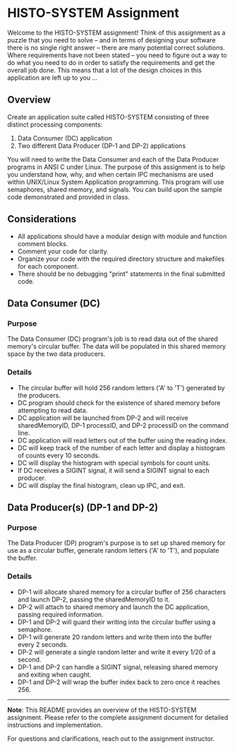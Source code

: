 # HISTO-SYSTEM Assignment 

Welcome to the HISTO-SYSTEM assignment! Think of this assignment as a puzzle that you need to solve – and in terms of designing your software there is no single right answer – there are many potential correct solutions. Where requirements have not been stated – you need to figure out a way to do what you need to do in order to satisfy the requirements and get the overall job done. This means that a lot of the design choices in this application are left up to you …

## Overview

Create an application suite called HISTO-SYSTEM consisting of three distinct processing components:

1. Data Consumer (DC) application
2. Two different Data Producer (DP-1 and DP-2) applications

You will need to write the Data Consumer and each of the Data Producer programs in ANSI C under Linux. The purpose of this assignment is to help you understand how, why, and when certain IPC mechanisms are used within UNIX/Linux System Application programming. This program will use semaphores, shared memory, and signals. You can build upon the sample code demonstrated and provided in class.

## Considerations

- All applications should have a modular design with module and function comment blocks.
- Comment your code for clarity.
- Organize your code with the required directory structure and makefiles for each component.
- There should be no debugging "print" statements in the final submitted code.

## Data Consumer (DC)

### Purpose

The Data Consumer (DC) program's job is to read data out of the shared memory's circular buffer. The data will be populated in this shared memory space by the two data producers.

### Details

- The circular buffer will hold 256 random letters ('A' to 'T') generated by the producers.
- DC program should check for the existence of shared memory before attempting to read data.
- DC application will be launched from DP-2 and will receive sharedMemoryID, DP-1 processID, and DP-2 processID on the command line.
- DC application will read letters out of the buffer using the reading index.
- DC will keep track of the number of each letter and display a histogram of counts every 10 seconds.
- DC will display the histogram with special symbols for count units.
- If DC receives a SIGINT signal, it will send a SIGINT signal to each producer.
- DC will display the final histogram, clean up IPC, and exit.

## Data Producer(s) (DP-1 and DP-2)

### Purpose

The Data Producer (DP) program's purpose is to set up shared memory for use as a circular buffer, generate random letters ('A' to 'T'), and populate the buffer.

### Details

- DP-1 will allocate shared memory for a circular buffer of 256 characters and launch DP-2, passing the sharedMemoryID to it.
- DP-2 will attach to shared memory and launch the DC application, passing required information.
- DP-1 and DP-2 will guard their writing into the circular buffer using a semaphore.
- DP-1 will generate 20 random letters and write them into the buffer every 2 seconds.
- DP-2 will generate a single random letter and write it every 1/20 of a second.
- DP-1 and DP-2 can handle a SIGINT signal, releasing shared memory and exiting when caught.
- DP-1 and DP-2 will wrap the buffer index back to zero once it reaches 256.

---

**Note**: This README provides an overview of the HISTO-SYSTEM assignment. Please refer to the complete assignment document for detailed instructions and implementation.

For questions and clarifications, reach out to the assignment instructor.
